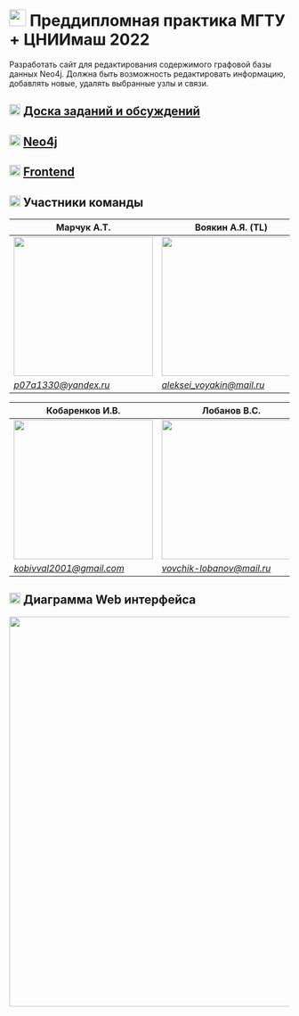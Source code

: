 # <img src="https://user-images.githubusercontent.com/65385933/169243529-16dd37a7-b878-452d-8ec4-0ab3c8cb1f0b.png" width="30"> Преддипломная практика МГТУ + ЦНИИмаш 2022
Разработать сайт для редактирования содержимого графовой базы данных Neo4j. Должна быть возможность редактировать информацию, добавлять новые, удалять выбранные узлы и связи.   

## **<img src="https://user-images.githubusercontent.com/65385933/169242042-08bc663a-bb48-4879-8bb3-5f7028c10d62.png" width="20"> [Доска заданий и обсуждений](https://github.com/VoyakinH/Practice_2022/projects/1)**  
## **<img src="https://user-images.githubusercontent.com/65385933/169723100-fbfff259-a9ed-4590-bdd3-87f8bc034b0c.png" width="20"> [Neo4j](http://leonidperl.in:7474)**  
## **<img src="https://user-images.githubusercontent.com/65385933/169723105-32e45c63-63b3-4dcb-862c-2ae8b7493411.png" width="20"> [Frontend](http://leonidperl.in:3002)**  

## <img src="https://user-images.githubusercontent.com/65385933/169242064-1a25bb70-279a-42c6-88bc-b25f2db6151f.png" width="20"> Участники команды 
|Марчук А.Т.|Воякин А.Я. (TL)|Леонтьев М.Р.|
| ------ | ------ | ------ |
|<img src="https://user-images.githubusercontent.com/65385933/169244530-145e501f-f640-4e06-a522-e69c6148692a.jpg" width="250">|<img src="https://user-images.githubusercontent.com/43538711/169105549-5ccbc32f-e2a5-4342-adda-98d609a3819c.jpg" width="250">|<img src="https://user-images.githubusercontent.com/65385933/169537617-5accc091-d79f-46f2-aecc-1c99dc73f133.jpeg" width="250">|
|*p07a1330@yandex.ru*|*aleksei_voyakin@mail.ru*|*mihleontev@yandex.ru*|

|Кобаренков И.В.|Лобанов В.С.|
| ------ | ------ |
|<img src="https://user-images.githubusercontent.com/65385933/169244546-5f165a1b-b634-45f5-a107-a3438951fd14.jpg" width="250">|<img src="https://user-images.githubusercontent.com/43538711/169105051-be769613-8531-41fc-9a5b-746efeaa6887.jpg" width="250">|
|*kobivval2001@gmail.com*|*vovchik-lobanov@mail.ru*|
  
## <img src="https://user-images.githubusercontent.com/65385933/169533452-4cd1d581-c821-401a-921a-ba0290507be9.png" width="20"> Диаграмма Web интерфейса  
<img src="https://user-images.githubusercontent.com/65385933/169533143-ec7f53d0-6b03-4aa3-866f-f705c2d57cf6.png" width="700">  

